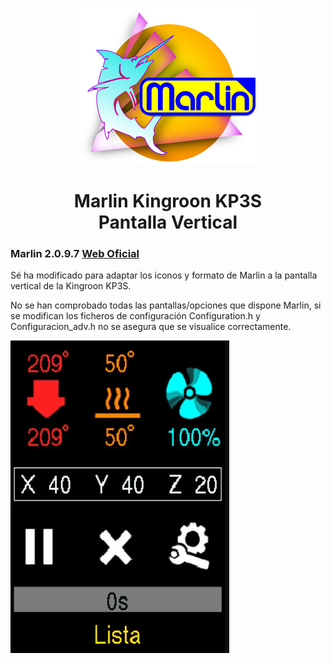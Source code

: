 <p align="center"><img src="buildroot/share/pixmaps/logo/marlin-outrun-nf-500.png" height="250" alt="MarlinFirmware's logo" /></p>

<h1 align="center">Marlin Kingroon KP3S <br/> Pantalla Vertical </h1>

### Marlin 2.0.9.7 [Web Oficial](https://github.com/MarlinFirmware/Marlin)

Sé ha modificado para adaptar los iconos y formato de Marlin a la pantalla vertical de la Kingroon KP3S.

No se han comprobado todas las pantallas/opciones que dispone Marlin, si se modifican los ficheros de configuración Configuration.h y Configuracion_adv.h no se asegura que se visualice correctamente.

<img src="pantalla_KingroonKP3S.gif"/>